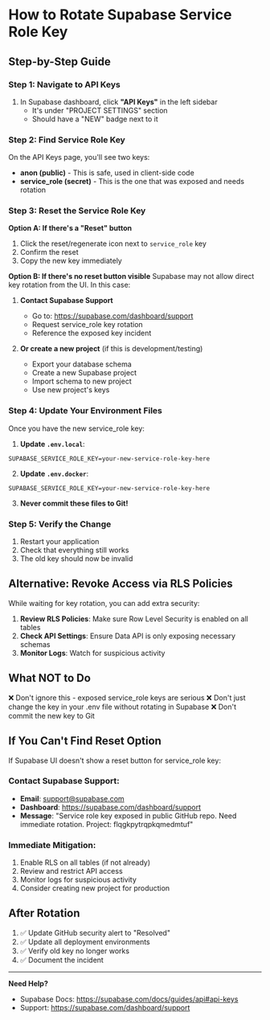 # How to Rotate Supabase Service Role Key

## Step-by-Step Guide

### Step 1: Navigate to API Keys
1. In Supabase dashboard, click **"API Keys"** in the left sidebar
   - It's under "PROJECT SETTINGS" section
   - Should have a "NEW" badge next to it

### Step 2: Find Service Role Key
On the API Keys page, you'll see two keys:
- **anon (public)** - This is safe, used in client-side code
- **service_role (secret)** - This is the one that was exposed and needs rotation

### Step 3: Reset the Service Role Key

**Option A: If there's a "Reset" button**
1. Click the reset/regenerate icon next to `service_role` key
2. Confirm the reset
3. Copy the new key immediately

**Option B: If there's no reset button visible**
Supabase may not allow direct key rotation from the UI. In this case:

1. **Contact Supabase Support**
   - Go to: https://supabase.com/dashboard/support
   - Request service_role key rotation
   - Reference the exposed key incident

2. **Or create a new project** (if this is development/testing)
   - Export your database schema
   - Create a new Supabase project
   - Import schema to new project
   - Use new project's keys

### Step 4: Update Your Environment Files

Once you have the new service_role key:

1. **Update `.env.local`**:
```env
SUPABASE_SERVICE_ROLE_KEY=your-new-service-role-key-here
```

2. **Update `.env.docker`**:
```env
SUPABASE_SERVICE_ROLE_KEY=your-new-service-role-key-here
```

3. **Never commit these files to Git!**

### Step 5: Verify the Change

1. Restart your application
2. Check that everything still works
3. The old key should now be invalid

## Alternative: Revoke Access via RLS Policies

While waiting for key rotation, you can add extra security:

1. **Review RLS Policies**: Make sure Row Level Security is enabled on all tables
2. **Check API Settings**: Ensure Data API is only exposing necessary schemas
3. **Monitor Logs**: Watch for suspicious activity

## What NOT to Do

❌ Don't ignore this - exposed service_role keys are serious
❌ Don't just change the key in your .env file without rotating in Supabase
❌ Don't commit the new key to Git

## If You Can't Find Reset Option

If Supabase UI doesn't show a reset button for service_role key:

### Contact Supabase Support:
- **Email**: support@supabase.com
- **Dashboard**: https://supabase.com/dashboard/support
- **Message**: "Service role key exposed in public GitHub repo. Need immediate rotation. Project: flqgkpytrqpkqmedmtuf"

### Immediate Mitigation:
1. Enable RLS on all tables (if not already)
2. Review and restrict API access
3. Monitor logs for suspicious activity
4. Consider creating new project for production

## After Rotation

1. ✅ Update GitHub security alert to "Resolved"
2. ✅ Update all deployment environments
3. ✅ Verify old key no longer works
4. ✅ Document the incident

---

**Need Help?**
- Supabase Docs: https://supabase.com/docs/guides/api#api-keys
- Support: https://supabase.com/dashboard/support
